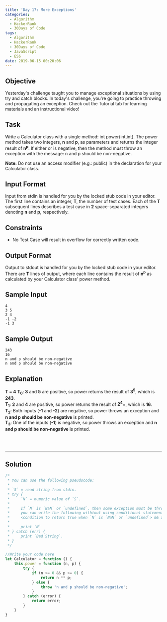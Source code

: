 ```yaml
---
title: 'Day 17: More Exceptions'
categories:
  - Algorithm
  - HackerRank
  - 30Days of Code
tags:
  - Algorithm
  - HackerRank
  - 30Days of Code
  - JavaScript
  - ES6
date: 2019-06-15 00:20:06
---
```



## Objective

Yesterday's challenge taught you to manage exceptional situations by using try and catch blocks. In today's challenge, you're going to practice throwing and propagating an exception. Check out the Tutorial tab for learning materials and an instructional video!


## Task

Write a Calculator class with a single method: int power(int,int). The power method takes two integers, **n** and **p**, as parameters and returns the integer result of **n<sup>p</sup>**. If either  or  is negative, then the method must throw an exception with the message: n and p should be non-negative.

**Note:** Do not use an access modifier (e.g.: public) in the declaration for your Calculator class.


## Input Format

Input from stdin is handled for you by the locked stub code in your editor. The first line contains an integer, **T**, the number of test cases. Each of the **T** subsequent lines describes a test case in **2** space-separated integers denoting **n** and **p**, respectively.


## Constraints

- No Test Case will result in overflow for correctly written code.


## Output Format

Output to stdout is handled for you by the locked stub code in your editor. There are **T** lines of output, where each line contains the result of **n<sup>p</sup>** as calculated by your Calculator class' power method.


## Sample Input

```
4
3 5
2 4
-1 -2
-1 3
```

## Sample Output

```
243
16
n and p should be non-negative
n and p should be non-negative
```


## Explanation

**T = 4**
**T<sub>0</sub>**: **3** and **5** are positive, so power returns the result of **3<sup>5</sup>**, which is **243**. <br/>
**T<sub>1</sub>**: **2** and **4** are positive, so power returns the result of **2<sup>4</sup>**=, which is **16**. <br/>
**T<sub>2</sub>**: Both inputs (**-1** and **-2**) are negative, so power throws an exception and **n and p should be non-negative** is printed. <br/>
**T<sub>3</sub>**: One of the inputs (**-1**) is negative, so power throws an exception and **n and p should be non-negative** is printed.

<br/>
<br/>

---

## Solution

```javascript
/*
 * You can use the following pseudocode:
 *
 * `S` = read string from stdin.
 * try {
 *     `N` = numeric value of `S`.
 *     
 *     If `N` is `NaN` or `undefined`, then some exception must be thrown,
 *     you can write the following withtout using conditional statement:
 *     <condition to return true when `N` is `NaN` or `undefined`> && an_undefined_function_call()
 *
 *     print `N`
 * } catch (err) {
 *     print `Bad String`.
 * }
 */

//Write your code here
let Calculator = function () {
    this.power = function (n, p) {
        try {
            if (n >= 0 && p >= 0) {
                return n ** p;
            } else {
                throw 'n and p should be non-negative';
            }
        } catch (error) {
            return error;
        }
    }
}
```